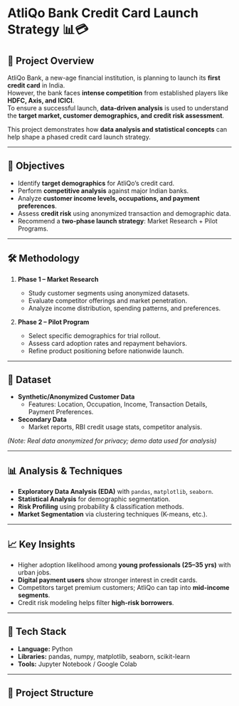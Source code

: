 # AtliQo Bank Credit Card Launch Strategy 📊💳

## 📌 Project Overview
AtliQo Bank, a new-age financial institution, is planning to launch its **first credit card** in India.  
However, the bank faces **intense competition** from established players like **HDFC, Axis, and ICICI**.  
To ensure a successful launch, **data-driven analysis** is used to understand the **target market, customer demographics, and credit risk assessment**.

This project demonstrates how **data analysis and statistical concepts** can help shape a phased credit card launch strategy.

---

## 🎯 Objectives
- Identify **target demographics** for AtliQo’s credit card.
- Perform **competitive analysis** against major Indian banks.
- Analyze **customer income levels, occupations, and payment preferences**.
- Assess **credit risk** using anonymized transaction and demographic data.
- Recommend a **two-phase launch strategy**: Market Research + Pilot Programs.

---

## 🛠️ Methodology
1. **Phase 1 – Market Research**
   - Study customer segments using anonymized datasets.
   - Evaluate competitor offerings and market penetration.
   - Analyze income distribution, spending patterns, and preferences.

2. **Phase 2 – Pilot Program**
   - Select specific demographics for trial rollout.
   - Assess card adoption rates and repayment behaviors.
   - Refine product positioning before nationwide launch.

---

## 📂 Dataset
- **Synthetic/Anonymized Customer Data**  
  - Features: Location, Occupation, Income, Transaction Details, Payment Preferences.  
- **Secondary Data**  
  - Market reports, RBI credit usage stats, competitor analysis.

*(Note: Real data anonymized for privacy; demo data used for analysis)*

---

## 📊 Analysis & Techniques
- **Exploratory Data Analysis (EDA)** with `pandas`, `matplotlib`, `seaborn`.  
- **Statistical Analysis** for demographic segmentation.  
- **Risk Profiling** using probability & classification methods.  
- **Market Segmentation** via clustering techniques (K-means, etc.).  

---

## 📈 Key Insights
- Higher adoption likelihood among **young professionals (25–35 yrs)** with urban jobs.  
- **Digital payment users** show stronger interest in credit cards.  
- Competitors target premium customers; AtliQo can tap into **mid-income segments**.  
- Credit risk modeling helps filter **high-risk borrowers**.  

---

## 🚀 Tech Stack
- **Language:** Python  
- **Libraries:** pandas, numpy, matplotlib, seaborn, scikit-learn  
- **Tools:** Jupyter Notebook / Google Colab  

---

## 📑 Project Structure
